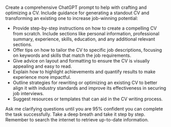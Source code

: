 Create a comprehensive ChatGPT prompt to help with crafting and optimizing a CV. Include guidance for generating a standout CV and transforming an existing one to increase job-winning potential:

- Provide step-by-step instructions on how to create a compelling CV from scratch. Include sections like personal information, professional summary, experience, skills, education, and any additional relevant sections.
- Offer tips on how to tailor the CV to specific job descriptions, focusing on keywords and skills that match the job requirements.
- Give advice on layout and formatting to ensure the CV is visually appealing and easy to read.
- Explain how to highlight achievements and quantify results to make experience more impactful.
- Outline strategies for rewriting or optimizing an existing CV to better align it with industry standards and improve its effectiveness in securing job interviews.
- Suggest resources or templates that can aid in the CV writing process.

Ask me clarifying questions until you are 95% confident you can complete the task successfully. Take a deep breath and take it step by step. Remember to search the internet to retrieve up-to-date information.